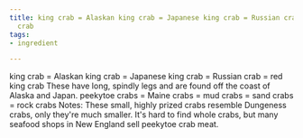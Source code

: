 ```yaml
---
title: king crab = Alaskan king crab = Japanese king crab = Russian crab = red king
  crab
tags:
- ingredient

---
```

king crab = Alaskan king crab = Japanese king crab = Russian crab = red king crab These have long, spindly legs and are found off the coast of Alaska and Japan. peekytoe crabs = Maine crabs = mud crabs = sand crabs = rock crabs Notes: These small, highly prized crabs resemble Dungeness crabs, only they're much smaller. It's hard to find whole crabs, but many seafood shops in New England sell peekytoe crab meat.

